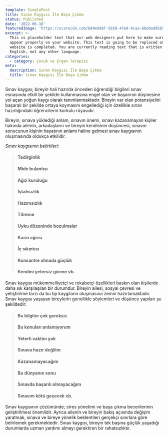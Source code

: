 ```yaml
---
template: SinglePost
title: Sınav Kaygısı İle Başa Çıkma
status: Published
date: '2022-06-18'
featuredImage: 'https://ucarecdn.com/b89e588f-5659-47e9-9caa-6be0ad058572/-/crop/1690x1728/0,638/-/preview/'
excerpt: >-
  This is placeholder text that our web designers put here to make sure words
  appear properly on your website. This text is going to be replaced once the
  website is completed. You are currently reading text that is written in
  English, not any other language.
categories:
  - category: Çocuk ve Ergen Terapisi
meta:
  description: Sınav Kaygısı İle Başa Çıkma
  title: Sınav Kaygısı İle Başa Çıkma
---
```


Sınav kaygısı; bireyin hali hazırda önceden öğrendiği bilgileri sınav esnasında etkili bir şekilde kullanmasına engel olan ve başarının düşmesine yol açan yoğun kaygı olarak tanımlanmaktadır. Bireyin var olan potansiyelini başaralı bir şekilde ortaya koymasını engellediği için özellikle sınav hazırlığındaki öğrencilerin korkulu rüyasıdır.

Bireyin; sınava yüklediği anlam, sınavın önemi, sınavı kazanamayan kişiler hakında ailenin, arkadaşların ve bireyin kendisinin düşüncesi, sınavın sonucunun kişinin hayatının anlamı haline gelmesi sınav kaygısının oluşmasında oldukça etkilidir.

*Sınav kaygısının belirtileri:*
> #### Tedirginlik
> #### Mide bulantısı
> #### Ağız kuruluğu
> #### İştahsızlık
> #### Hazımsızlık
> #### Titreme
> #### Uyku düzeninde bozulmalar
> #### Karın ağrısı
> #### İç sıkıntısı
> #### Konsantre olmada güçlük
> #### Kendini yetersiz görme vb.

Sınav kaygısı mükemmelliyetçi ve rekabetçi özellikleri baskın olan kişilerde daha sık karşılaşılan bir durumdur. Bireyin ailesi, sosyal çevresi ve yetiştirilme tarzı da bu tip kaygıların oluşmasına zemin hazırlamaktadır. Sınav kaygısı yaşayan bireylerin genellikle söylemleri ve düşünce yapıları şu şekildedir:
> #### Bu bilgiler çok gereksiz
> #### Bu konuları anlamıyorum
> #### Yeterli vaktim yok
> #### Sınava hazır değilim
> #### Kazanamayacağım
> #### Bu dünyanın sonu
> #### Sınavda başarılı olmayacağım
> #### Sınavım kötü geçecek vb.

Sınav kaygısının çözümünde; stres yönetimi ve başa çıkma becerilerinin geliştirilmesi önemlidir. Ayrıca ailenin ve bireyin bakış açısında değişim yaratmak, sınava ve bireye yönelik beklentileri gerçekçi sınırlara göre belirlemek gerekmektedir. Sınav kaygısı, bireyin tek başına güçlük yaşadığı durumlarda uzman yardımı almayı gerektiren bir rahatsızlıktır.

